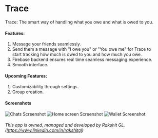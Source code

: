 # Trace
Trace: The smart way of handling what you owe and what is owed to you.

#### Features:
1. Message your friends seamlessly.
2. Send them a message with "I owe you" or "You owe me" for Trace to start tracking how much is owed to you and how much you owe.
3. Firebase backend ensures real time seamless messaging experience.
4. Smooth interface.

#### Upcoming Features:
1. Customizability through settings.
2. Group creation.

#### Screenshots

![Chats Screenshot](https://i.ibb.co/gTV8vCK/Screenshot-20190703-170106.png)
![Home screen Screenshot](https://i.ibb.co/CngPKgM/Pics-Art-07-03-05-16-37.png)
![Wallet Screenshot](https://i.ibb.co/4jykbj6/Pics-Art-07-03-05-17-33.png)

###### This app is owned, managed and developed by Rakshit GL. (https://www.linkedin.com/in/rakshitgl)
